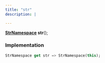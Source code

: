 ```yaml
---
title: "str"
description: |

---
```

<span class="dart-code"><strong>[StrNamespace] str</strong>();</span>


### Implementation
```dart
StrNamespace get str => StrNamespace(this);
```

[StrNamespace]: /reference/classes/strnamespace